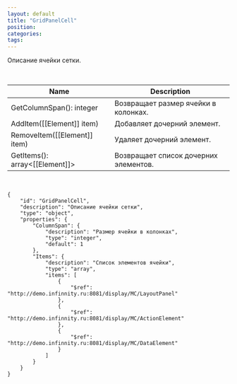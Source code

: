 ```yaml
---
layout: default
title: "GridPanelCell"
position: 
categories: 
tags: 
---
```


Описание ячейки сетки.

 

|Name|Description|
|----|-----------|
|GetColumnSpan(): integer|Возвращает размер ячейки в колонках.|
|AddItem([[Element]] item)|Добавляет дочерний элемент.|
|RemoveItem([[Element]] item)|Удаляет дочерний элемент.|
|GetItems(): array<[[Element]]>|Возвращает список дочерних элементов.|

  

```
{
	"id": "GridPanelCell",
	"description": "Описание ячейки сетки",
	"type": "object",
	"properties": {
		"ColumnSpan": {
			"description": "Размер ячейки в колонках",
			"type": "integer",
			"default": 1
		},
		"Items": {
			"description": "Список элементов ячейки",
			"type": "array",
			"items": [
				{
					"$ref": "http://demo.infinnity.ru:8081/display/MC/LayoutPanel"
				},
				{
					"$ref": "http://demo.infinnity.ru:8081/display/MC/ActionElement"
				},
				{
					"$ref": "http://demo.infinnity.ru:8081/display/MC/DataElement"
				}
			]
		}
	}
}
```

 

 

